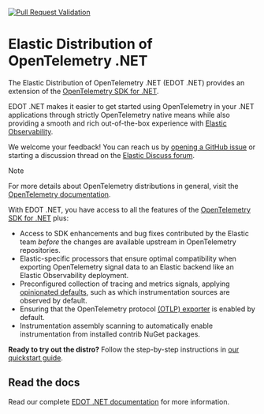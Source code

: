 [![Pull Request Validation](https://github.com/elastic/elastic-otel-dotnet/actions/workflows/ci.yml/badge.svg)](https://github.com/elastic/elastic-otel-dotnet/actions/workflows/ci.yml)

# Elastic Distribution of OpenTelemetry .NET

The Elastic Distribution of OpenTelemetry .NET (EDOT .NET) provides an extension of the [OpenTelemetry SDK for .NET](https://opentelemetry.io/docs/languages/net).

EDOT .NET makes it easier to get started using OpenTelemetry in your .NET applications through strictly OpenTelemetry native means while also providing a smooth 
and rich out-of-the-box experience with [Elastic Observability](https://www.elastic.co/observability).

We welcome your feedback! You can reach us by [opening a GitHub issue](https://github.com/elastic/elastic-otel-dotnet/issues) or starting a discussion thread
on the [Elastic Discuss forum](https://discuss.elastic.co/tags/c/observability/apm/58/dotnet).

> [!NOTE]
> For more details about OpenTelemetry distributions in general, visit the [OpenTelemetry documentation](https://opentelemetry.io/docs/concepts/distributions).

With EDOT .NET, you have access to all the features of the [OpenTelemetry SDK for .NET](https://github.com/open-telemetry/opentelemetry-dotnet) plus:

* Access to SDK enhancements and bug fixes contributed by the Elastic team _before_ the changes are available upstream in OpenTelemetry repositories.
* Elastic-specific processors that ensure optimal compatibility when exporting OpenTelemetry signal data to an Elastic backend like an Elastic Observability deployment.
* Preconfigured collection of tracing and metrics signals, applying [opinionated defaults](https://www.elastic.co/docs/reference/opentelemetry/edot-sdks/dotnet/setup/edot-defaults.html), 
such as which instrumentation sources are observed by default.
* Ensuring that the OpenTelemetry protocol [(OTLP) exporter](https://opentelemetry.io/docs/specs/otlp) is enabled by default.
* Instrumentation assembly scanning to automatically enable instrumentation from installed contrib NuGet packages.

**Ready to try out the distro?** Follow the step-by-step instructions in [our quickstart guide](https://www.elastic.co/docs/reference/opentelemetry/edot-sdks/dotnet/setup/index.html).

## Read the docs

Read our complete [EDOT .NET documentation](https://www.elastic.co/docs/reference/opentelemetry/edot-sdks/dotnet/index.html) for more information.